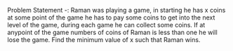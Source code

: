 Problem Statement -:  Raman was playing a game, in starting he has x coins at some point of the game he has to pay some coins to get into the next level of the game, during each game he can collect some coins. If at anypoint of the  game numbers of coins of Raman is less than one he will lose the game. Find the minimum value of x such that Raman wins.
